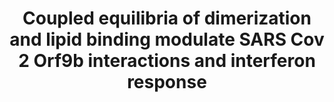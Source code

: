---
title: "Coupled equilibria of dimerization and lipid binding modulate SARS Cov 2 Orf9b interactions and interferon response"
authors: "**San Felipe CJ**, Batra J, Muralidharan M, Malpotra S, Anand D, Bauer R, Verba KA, Swaney DL, Krogan NJ, Grabe M, **Fraser JS**"
# journal: 
biorxiv_version: "2025.02.16.638509v1"
pub_date: "2025-02-18" #Date of publication. Change from Biorxiv date to Journal date once accepted
image: "/static/img/pub/2025_san_felipe.jpg"
# pmid: ""
# pmcid: ""
# pdf: ""
pdbs:
  - 9MZB
  - 9N55
links:
 - name: "Grabe Lab"
   url: "https://www.grabelab.org/"
---